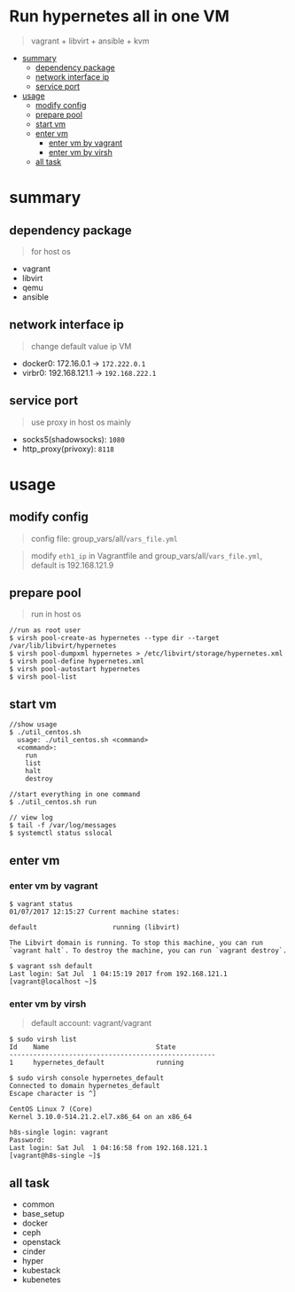 Run hypernetes all in one VM
====================================
>vagrant + libvirt + ansible + kvm

<!-- TOC depthFrom:1 depthTo:6 withLinks:1 updateOnSave:1 orderedList:0 -->

- [summary](#summary)
	- [dependency package](#dependency-package)
	- [network interface ip](#network-interface-ip)
	- [service port](#service-port)
- [usage](#usage)
	- [modify config](#modify-config)
	- [prepare pool](#prepare-pool)
	- [start vm](#start-vm)
	- [enter vm](#enter-vm)
		- [enter vm by vagrant](#enter-vm-by-vagrant)
		- [enter vm by virsh](#enter-vm-by-virsh)
	- [all task](#all-task)

<!-- /TOC -->

# summary

## dependency package

> for host os

- vagrant
- libvirt
- qemu
- ansible

## network interface ip

> change default value ip VM

- docker0: 172.16.0.1 -> `172.222.0.1`
- virbr0:  192.168.121.1 -> `192.168.222.1`

## service port

> use proxy in host os mainly

- socks5(shadowsocks): `1080`
- http_proxy(privoxy): `8118`


# usage

## modify config

> config file: group_vars/all/`vars_file.yml`

> modify `eth1_ip` in Vagrantfile and group_vars/all/`vars_file.yml`, default is 192.168.121.9

## prepare pool

> run in host os

```
//run as root user
$ virsh pool-create-as hypernetes --type dir --target /var/lib/libvirt/hypernetes
$ virsh pool-dumpxml hypernetes > /etc/libvirt/storage/hypernetes.xml
$ virsh pool-define hypernetes.xml
$ virsh pool-autostart hypernetes
$ virsh pool-list
```

## start vm

```
//show usage
$ ./util_centos.sh
  usage: ./util_centos.sh <command>
  <command>:
    run
    list
    halt
    destroy

//start everything in one command
$ ./util_centos.sh run

// view log
$ tail -f /var/log/messages
$ systemctl status sslocal
```

## enter vm

### enter vm by vagrant
```
$ vagrant status
01/07/2017 12:15:27 Current machine states:

default                   running (libvirt)

The Libvirt domain is running. To stop this machine, you can run
`vagrant halt`. To destroy the machine, you can run `vagrant destroy`.

$ vagrant ssh default
Last login: Sat Jul  1 04:15:19 2017 from 192.168.121.1
[vagrant@localhost ~]$
```

### enter vm by virsh

> default account: vagrant/vagrant

```
$ sudo virsh list
Id    Name                           State
----------------------------------------------------
1     hypernetes_default             running

$ sudo virsh console hypernetes_default
Connected to domain hypernetes_default
Escape character is ^]

CentOS Linux 7 (Core)
Kernel 3.10.0-514.21.2.el7.x86_64 on an x86_64

h8s-single login: vagrant
Password:
Last login: Sat Jul  1 04:16:58 from 192.168.121.1
[vagrant@h8s-single ~]$
```

## all task

- common
- base_setup
- docker
- ceph
- openstack
- cinder
- hyper
- kubestack
- kubenetes

